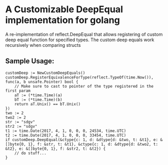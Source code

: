 # A Customizable DeepEqual implementation for golang
A re-implementation of reflect.DeepEqual that allows registering of custom deep equal function for specified types. The custom deep equals work recursively when comparing structs

## Sample Usage:
```
customDeep := NewCustomDeepEquals()
customDeep.RegisterEquivalenceForType(reflect.TypeOf(time.Now()), func(a, b unsafe.Pointer) bool {
    // Make sure to cast to pointer of the type registered in the first param
    aT := (*time.Time)(a)
    bT := (*time.Time)(b)
    return aT.Unix() == bT.Unix()
})
two := 2
two2 := 2
str := "sdgv"
str2 := "sdgv"
t1 := time.Date(2017, 4, 1, 0, 0, 0, 24534, time.UTC)
t2 := time.Date(2017, 4, 1, 0, 0, 0, 33454, time.UTC)
if customDeep.DeepEqual(&ctype{c: 1, d: &dtype{d: &two, t: &t1}, e: &[]byte{0, 1}, f: &str, t: &t1}, &ctype{c: 1, d: &dtype{d: &two2, t: &t2}, e: &[]byte{0, 1}, f: &str2, t: &t2}) {
    // do stuff...
}
```